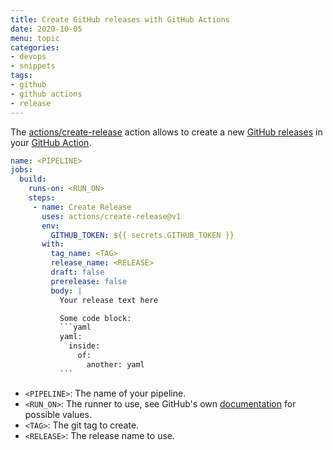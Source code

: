 ```yaml
---
title: Create GitHub releases with GitHub Actions
date: 2020-10-05
menu: topic
categories:
- devops
- snippets
tags:
- github
- github actions
- release
---
```


The [actions/create-release](https://github.com/actions/create-release) action allows to create a new [GitHub releases](https://help.github.com/en/github/administering-a-repository/about-releases) in your [GitHub Action](https://github.com/features/actions).

```yaml
name: <PIPELINE>
jobs:
  build:
    runs-on: <RUN_ON>
    steps:
     - name: Create Release
       uses: actions/create-release@v1
       env:
         GITHUB_TOKEN: ${{ secrets.GITHUB_TOKEN }}
       with:
         tag_name: <TAG>
         release_name: <RELEASE>
         draft: false
         prerelease: false
         body: |
           Your release text here

           Some code block:
           ```yaml
           yaml:
             inside:
               of:
                 another: yaml
           ```
```

- `<PIPELINE>`: The name of your pipeline.
- `<RUN_ON>`: The runner to use, see GitHub's own [documentation](https://help.github.com/en/actions/reference/workflow-syntax-for-github-actions#jobsjob_idruns-on) for possible values.
- `<TAG>`: The git tag to create.
- `<RELEASE>`: The release name to use.
